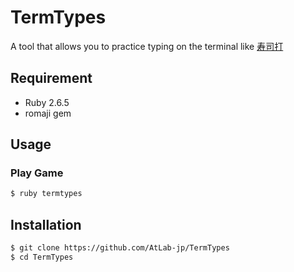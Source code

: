 TermTypes
=========

A tool that allows you to practice typing on the terminal like [寿司打](http://typingx0.net/sushida/)


## Requirement
- Ruby 2.6.5
- romaji gem


## Usage
### Play Game
```sh
$ ruby termtypes
```

## Installation
```sh
$ git clone https://github.com/AtLab-jp/TermTypes
$ cd TermTypes
```
